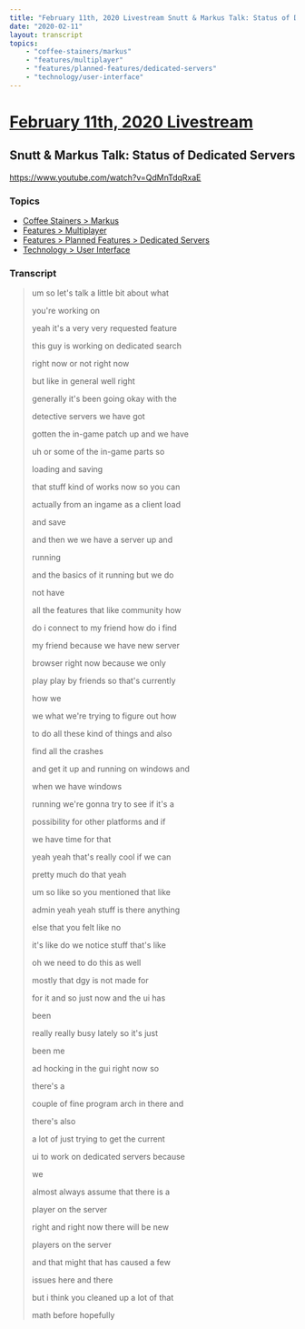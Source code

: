 ```yaml
---
title: "February 11th, 2020 Livestream Snutt & Markus Talk: Status of Dedicated Servers"
date: "2020-02-11"
layout: transcript
topics:
    - "coffee-stainers/markus"
    - "features/multiplayer"
    - "features/planned-features/dedicated-servers"
    - "technology/user-interface"
---
```

# [February 11th, 2020 Livestream](../2020-02-11.md)
## Snutt & Markus Talk: Status of Dedicated Servers
https://www.youtube.com/watch?v=QdMnTdqRxaE

### Topics
* [Coffee Stainers > Markus](../topics/coffee-stainers/markus.md)
* [Features > Multiplayer](../topics/features/multiplayer.md)
* [Features > Planned Features > Dedicated Servers](../topics/features/planned-features/dedicated-servers.md)
* [Technology > User Interface](../topics/technology/user-interface.md)

### Transcript

> um so let's talk a little bit about what
>
> you're working on
>
> yeah it's a very very requested feature
>
> this guy is working on dedicated search
>
> right now or not right now
>
> but like in general well right
>
> generally it's been going okay with the
>
> detective servers we have got
>
> gotten the in-game patch up and we have
>
> uh or some of the in-game parts so
>
> loading and saving
>
> that stuff kind of works now so you can
>
> actually from an ingame as a client load
>
> and save
>
> and then we we have a server up and
>
> running
>
> and the basics of it running but we do
>
> not have
>
> all the features that like community how
>
> do i connect to my friend how do i find
>
> my friend because we have new server
>
> browser right now because we only
>
> play play by friends so that's currently
>
> how we
>
> we what we're trying to figure out how
>
> to do all these kind of things and also
>
> find all the crashes
>
> and get it up and running on windows and
>
> when we have windows
>
> running we're gonna try to see if it's a
>
> possibility for other platforms and if
>
> we have time for that
>
> yeah yeah that's really cool if we can
>
> pretty much do that yeah
>
> um so like so you mentioned that like
>
> admin yeah yeah stuff is there anything
>
> else that you felt like no
>
> it's like do we notice stuff that's like
>
> oh we need to do this as well
>
> mostly that dgy is not made for
>
> for it and so just now and the ui has
>
> been
>
> really really busy lately so it's just
>
> been me
>
> ad hocking in the gui right now so
>
> there's a
>
> couple of fine program arch in there and
>
> there's also
>
> a lot of just trying to get the current
>
> ui to work on dedicated servers because
>
> we
>
> almost always assume that there is a
>
> player on the server
>
> right and right now there will be new
>
> players on the server
>
> and that might that has caused a few
>
> issues here and there
>
> but i think you cleaned up a lot of that
>
> math before hopefully
>
